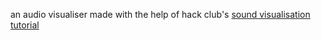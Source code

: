 an audio visualiser made with the help of hack club's <a href = https://workshops.hackclub.com/sound_galaxy/> sound visualisation tutorial</a>

